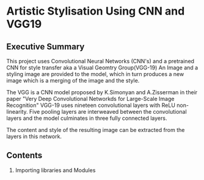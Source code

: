 # Artistic Stylisation Using CNN and VGG19

## Executive Summary
This project uses Convolutional Neural Networks (CNN's) and a pretrained CNN for style transfer aka a Visual Geomtry Group(VGG-19)
An Image and a styling image are provided to the model, which in turn produces a new image which is a merging of the image and the style.

The VGG is a CNN model proposed by K.Simonyan and A.Zisserman in their paper "Very Deep Convolutional Networkds for Large-Scale Image Recognition"
VGG-19 uses nineteen convolutional layers with ReLU non-linearity. Five pooling layers are interweaved between the convolutional layers and the model culminates in three fully connected layers.

The content and style of the resulting image can be extracted from the layers in this network.

## Contents
1. Importing libraries and Modules